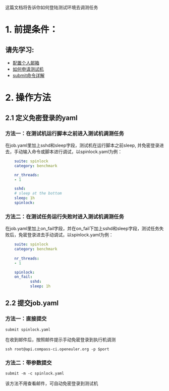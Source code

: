这篇文档将告诉你如何登陆测试环境去调测任务

# 1. 前提条件：
## 请先学习:
* [配置个人邮箱](https://gitee.com/wu_fengguang/compass-ci/blob/master/doc/account/apply-account.md)
* [如何申请测试机](https://gitee.com/wu_fengguang/compass-ci/blob/master/doc/functions/borrow-machine/borrow-machine.zh.md)
* [submit命令详解](https://gitee.com/wu_fengguang/compass-ci/blob/master/doc/job/submit/submit-job.zh.md)

# 2. 操作方法

## 2.1 定义免密登录的yaml

### 方法一：在测试机运行脚本之前进入测试机调测任务

在job.yaml里加上sshd和sleep字段，测试机在运行脚本之前sleep, 并免密登录进去，手动输入命令或脚本进行调试，以spinlock.yaml为例：

```yaml
    suite: spinlock
    category: benchmark

    nr_threads:
    - 1

    sshd:
    # sleep at the bottom
    sleep: 1h
    spinlock:
```

### 方法二：在测试任务运行失败时进入测试机调测任务

在job.yaml里加上on_fail字段，并在on_fail下加上sshd和sleep字段，测试任务失败后，免密登录进去手动调试，以spinlock.yaml为例：

```yaml
    suite: spinlock
    category: benchmark
    
    nr_threads:
    - 1

    spinlock:
    on_fail:
           sshd:
           sleep: 1h
```

## 2.2 提交job.yaml

### 方法一：直接提交

    submit spinlock.yaml

在收到邮件后，按照邮件提示手动免密登录到执行机调测

    ssh root@api.compass-ci.openeuler.org -p $port

### 方法二：带参数提交

    submit -m -c spinlock.yaml

该方法不用查看邮件，可自动免密登录到测试机
